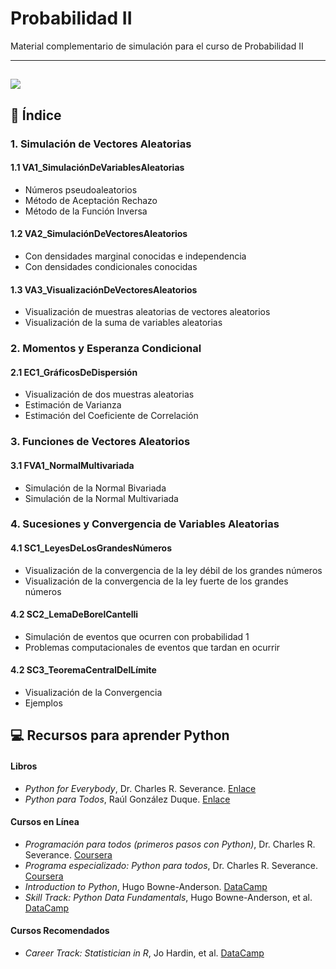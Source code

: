 # Probabilidad II

Material complementario de simulación para el curso de Probabilidad II

---
![](https://upload.wikimedia.org/wikipedia/commons/f/f1/Monkey-typing.jpg)
---

## 📂 Índice

### 1. Simulación de Vectores Aleatorias
#### 1.1 VA1_SimulaciónDeVariablesAleatorias
* Números pseudoaleatorios
* Método de Aceptación Rechazo
* Método de la Función Inversa
#### 1.2 VA2_SimulaciónDeVectoresAleatorios
* Con densidades marginal conocidas e independencia
* Con densidades condicionales conocidas
#### 1.3 VA3_VisualizaciónDeVectoresAleatorios
* Visualización de muestras aleatorias de vectores aleatorios
* Visualización de la suma de variables aleatorias

### 2. Momentos y Esperanza Condicional
#### 2.1 EC1_GráficosDeDispersión
* Visualización de dos muestras aleatorias
* Estimación de Varianza
* Estimación del Coeficiente de Correlación
  
### 3. Funciones de Vectores Aleatorios
#### 3.1 FVA1_NormalMultivariada
* Simulación de la Normal Bivariada
* Simulación de la Normal Multivariada
  
### 4. Sucesiones y Convergencia de Variables Aleatorias
#### 4.1 SC1_LeyesDeLosGrandesNúmeros
* Visualización de la convergencia de la ley débil de los grandes números
* Visualización de la convergencia de la ley fuerte de los grandes números
#### 4.2 SC2_LemaDeBorelCantelli
* Simulación de eventos que ocurren con probabilidad 1
* Problemas computacionales de eventos que tardan en ocurrir
#### 4.2 SC3_TeoremaCentralDelLímite
* Visualización de la Convergencia
* Ejemplos

## 💻 Recursos para aprender Python

#### Libros
* *Python for Everybody*, Dr. Charles R. Severance. [Enlace](https://do1.dr-chuck.com/pythonlearn/EN_us/pythonlearn.pdf)
* *Python para Todos*, Raúl González Duque. [Enlace](https://persoal.citius.usc.es/eva.cernadas/informaticaparacientificos/material/libros/Python%20para%20todos.pdf)

#### Cursos en Línea
* *Programación para todos (primeros pasos con Python)*, Dr. Charles R. Severance. [Coursera](https://www.coursera.org/learn/python?specialization=python)
* *Programa especializado: Python para todos*, Dr. Charles R. Severance. [Coursera](https://www.coursera.org/specializations/python)
* *Introduction to Python*, Hugo Bowne-Anderson. [DataCamp](https://app.datacamp.com/learn/courses/intro-to-python-for-data-science)
* *Skill Track: Python Data Fundamentals*, Hugo Bowne-Anderson, et al. [DataCamp](https://app.datacamp.com/learn/skill-tracks/python-data-fundamentals)

#### Cursos Recomendados
* *Career Track: Statistician in R*, Jo Hardin, et al. [DataCamp](https://app.datacamp.com/learn/career-tracks/statistician-with-r)
